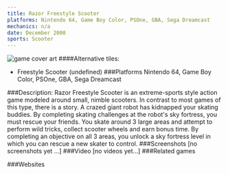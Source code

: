 ```yaml
---
title: Razor Freestyle Scooter
platforms: Nintendo 64, Game Boy Color, PSOne, GBA, Sega Dreamcast
mechanics: n/a
date: December 2000
sports: Scooter
---
```

![game cover art](//images.igdb.com/igdb/image/upload/t_cover_big/g8kcrkjmitljmhaf9vsm.jpg "Logo Title Text 1")
####Alternative tiles:
* Freestyle Scooter (undefined)
###Platforms
Nintendo 64, Game Boy Color, PSOne, GBA, Sega Dreamcast

###Description:
Razor Freestyle Scooter is an extreme-sports style action game modeled around small, nimble scooters. In contrast to most games of this type, there is a story. A crazed giant robot has kidnapped your skating buddies. By completing skating challenges at the robot's sky fortress, you must rescue your friends. You skate around 3 large areas and attempt to perform wild tricks, collect scooter wheels and earn bonus time. By completing an objective on all 3 areas, you unlock a sky fortress level in which you can rescue a new skater to control.
###Screenshots
[no screenshots yet ...]
###Video
[no videos yet...]
###Related games

###Websites

